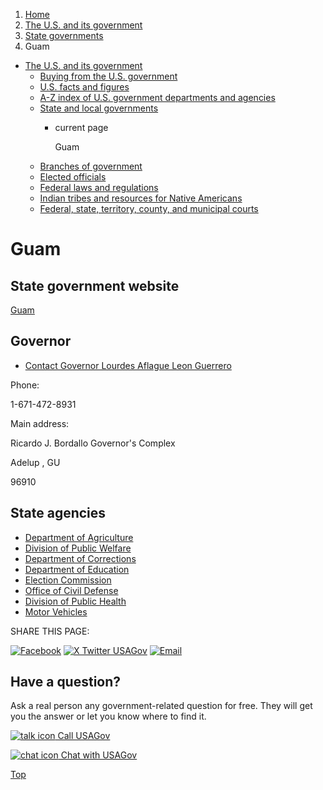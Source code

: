 1. [Home](/)
2. [The U.S. and its government](/about-the-us)
3. [State governments](/state-governments)
4. Guam

* [The U.S. and its government](/about-the-us)
  + [Buying from the U.S. government](/buy-from-government)
  + [U.S. facts and figures](/facts-figures)
  + [A-Z index of U.S. government departments and agencies](/agency-index)
  + [State and local governments](/state-local-governments)
    - current page

      Guam
  + [Branches of government](/branches-of-government)
  + [Elected officials](/elected-officials)
  + [Federal laws and regulations](/laws-and-regulations)
  + [Indian tribes and resources for Native Americans](/tribes)
  + [Federal, state, territory, county, and municipal courts](/courts)

Guam
====

State government website
------------------------

[Guam](https://www.guam.gov/)

Governor
--------

* [Contact Governor Lourdes Aflague Leon Guerrero](https://governor.guam.gov/contact-us/)

Phone:

1-671-472-8931

Main address:

Ricardo J. Bordallo Governor's Complex
  

Adelup
,
GU

96910

State agencies
--------------

* [Department of Agriculture](https://doag.guam.gov/)
* [Division of Public Welfare](https://dphss.guam.gov/division-of-public-welfare/)
* [Department of Corrections](https://doc.guam.gov/)
* [Department of Education](https://gdoe.net/)
* [Election Commission](https://gec.guam.gov/)
* [Office of Civil Defense](https://ghs.guam.gov/)
* [Division of Public Health](https://dphss.guam.gov/dph/)
* [Motor Vehicles](https://www.guamtax.com/about/mvd.html)

SHARE THIS PAGE:

[![Facebook](/themes/custom/usagov/images/social-media-icons/Facebook_Icon.svg)](https://www.facebook.com/sharer/sharer.php?u=https://www.usa.gov/states/guam&v=3)
[![X Twitter USAGov](/themes/custom/usagov/images/social-media-icons/X_Twitter_Icon.svg?version=2)](https://twitter.com/intent/tweet?source=webclient&text=https://www.usa.gov/states/guam)
[![Email](/themes/custom/usagov/images/social-media-icons/Email_Icon.svg?version=2)](mailto:?subject=https://www.usa.gov/states/guam)

Have a question?
----------------

Ask a real person any government-related question for free. They will get you the answer or let you know where to find it.

[![talk icon](/themes/custom/usagov/images/ICONS_talk.png)
Call USAGov](/phone)

[![chat icon](/themes/custom/usagov/images/ICONS_chat.png)
Chat with USAGov](/chat)

[Top](#main-content)